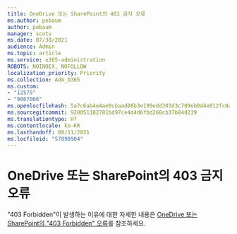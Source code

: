 ```yaml
---
title: OneDrive 또는 SharePoint의 403 금지 오류
ms.author: pebaum
author: pebaum
manager: scotv
ms.date: 07/30/2021
audience: Admin
ms.topic: article
ms.service: o365-administration
ROBOTS: NOINDEX, NOFOLLOW
localization_priority: Priority
ms.collection: Adm_O365
ms.custom:
- "12575"
- "9007066"
ms.openlocfilehash: 5a7c6ab4e4ae0cbaad08b3e199edd303d3c789eb0d4e012fc0a24ad76750c880
ms.sourcegitcommit: 920051182781bd97ce4d4d6fbd268cb37b84d239
ms.translationtype: HT
ms.contentlocale: ko-KR
ms.lasthandoff: 08/11/2021
ms.locfileid: "57890904"
---
```

# <a name="403-forbidden-error-on-onedrive-or-sharepoint"></a>OneDrive 또는 SharePoint의 403 금지 오류

"403 Forbidden"이 발생하는 이유에 대한 자세한 내용은 [OneDrive 또는 SharePoint의 "403 Forbidden" 오류](https://docs.microsoft.com/sharepoint/troubleshoot/sharing-and-permissions/error-403-forbidden)를 참조하세요.